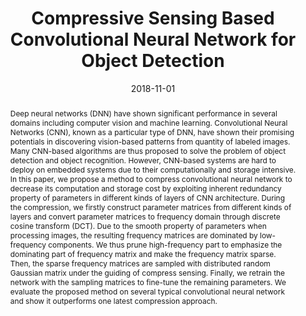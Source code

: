 ---
title: 'Compressive Sensing Based Convolutional Neural Network for Object Detection'

# Authors
authors:
  - Yirui Wu
  - Zhouyu Meng
  - Palaiahnakote Shivakumara
  - Tong Lu

date: '2018-11-01'
doi: '10.22452/mjcs.vol33no1.5'

# Schedule page publish date (NOT publication's date).
publishDate: '2018-11-01'

# Publication type.
publication_types: ['article-journal']

# Publication name and optional abbreviated publication name.
publication: Malaysian Journal of Computer Science
publication_short: MJCS'18(SCI)

# Volume and issue
volume: 33
issue: 1
pages: '78-89'

# Abstract
abstract: 'Deep neural networks (DNN) have shown significant performance in several domains including computer vision and machine learning. Convolutional Neural Networks (CNN), known as a particular type of DNN, have shown their promising potentials in discovering vision-based patterns from quantity of labeled images. Many CNN-based algorithms are thus proposed to solve the problem of object detection and object recognition. However, CNN-based systems are hard to deploy on embedded systems due to their computationally and storage intensive. In this paper, we propose a method to compress convolutional neural network to decrease its computation and storage cost by exploiting inherent redundancy property of parameters in different kinds of layers of CNN architecture. During the compression, we firstly construct parameter matrices from different kinds of layers and convert parameter matrices to frequency domain through discrete cosine transform (DCT). Due to the smooth property of parameters when processing images, the resulting frequency matrices are dominated by low-frequency components. We thus prune high-frequency part to emphasize the dominating part of frequency matrix and make the frequency matrix sparse. Then, the sparse frequency matrices are sampled with distributed random Gaussian matrix under the guiding of compress sensing. Finally, we retrain the network with the sampling matrices to fine-tune the remaining parameters. We evaluate the proposed method on several typical convolutional neural network and show it outperforms one latest compression approach.'


tags: []

# Display this page in the Featured widget?
featured: true


url_pdf: ''

---